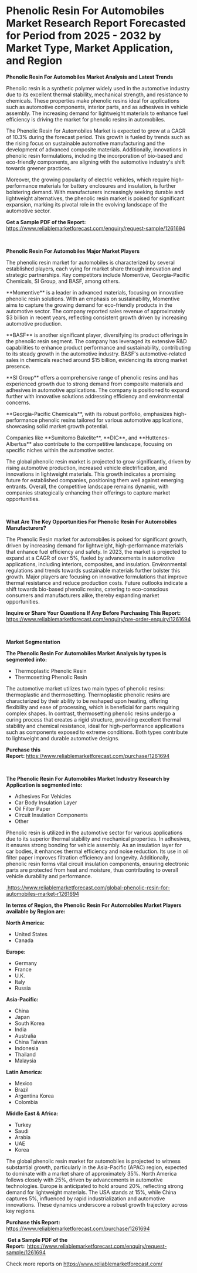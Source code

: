 <p><h1>Phenolic Resin For Automobiles Market Research Report Forecasted for Period from 2025 -  2032 by Market Type, Market Application, and Region</h1></p><p><strong>Phenolic Resin For Automobiles Market Analysis and Latest Trends</strong></p>
<p><p>Phenolic resin is a synthetic polymer widely used in the automotive industry due to its excellent thermal stability, mechanical strength, and resistance to chemicals. These properties make phenolic resins ideal for applications such as automotive components, interior parts, and as adhesives in vehicle assembly. The increasing demand for lightweight materials to enhance fuel efficiency is driving the market for phenolic resins in automobiles.</p><p>The Phenolic Resin for Automobiles Market is expected to grow at a CAGR of 10.3% during the forecast period. This growth is fueled by trends such as the rising focus on sustainable automotive manufacturing and the development of advanced composite materials. Additionally, innovations in phenolic resin formulations, including the incorporation of bio-based and eco-friendly components, are aligning with the automotive industry's shift towards greener practices. </p><p>Moreover, the growing popularity of electric vehicles, which require high-performance materials for battery enclosures and insulation, is further bolstering demand. With manufacturers increasingly seeking durable and lightweight alternatives, the phenolic resin market is poised for significant expansion, marking its pivotal role in the evolving landscape of the automotive sector.</p></p>
<p><strong>Get a Sample PDF of the Report:&nbsp;</strong> <a href="https://www.reliablemarketforecast.com/enquiry/request-sample/1261694?utm_campaign=2124&utm_medium=2&utm_source=Github&utm_content=ia&utm_term=02022025&utm_id=phenolic-resin-for-automobiles">https://www.reliablemarketforecast.com/enquiry/request-sample/1261694</a></p>
<p>&nbsp;</p>
<p><strong>Phenolic Resin For Automobiles Major Market Players</strong></p>
<p><p>The phenolic resin market for automobiles is characterized by several established players, each vying for market share through innovation and strategic partnerships. Key competitors include Momentive, Georgia-Pacific Chemicals, SI Group, and BASF, among others. </p><p>**Momentive** is a leader in advanced materials, focusing on innovative phenolic resin solutions. With an emphasis on sustainability, Momentive aims to capture the growing demand for eco-friendly products in the automotive sector. The company reported sales revenue of approximately $3 billion in recent years, reflecting consistent growth driven by increasing automotive production.</p><p>**BASF** is another significant player, diversifying its product offerings in the phenolic resin segment. The company has leveraged its extensive R&D capabilities to enhance product performance and sustainability, contributing to its steady growth in the automotive industry. BASF's automotive-related sales in chemicals reached around $15 billion, evidencing its strong market presence.</p><p>**SI Group** offers a comprehensive range of phenolic resins and has experienced growth due to strong demand from composite materials and adhesives in automotive applications. The company is positioned to expand further with innovative solutions addressing efficiency and environmental concerns.</p><p>**Georgia-Pacific Chemicals**, with its robust portfolio, emphasizes high-performance phenolic resins tailored for various automotive applications, showcasing solid market growth potential.</p><p>Companies like **Sumitomo Bakelite**, **DIC**, and **Huttenes-Albertus** also contribute to the competitive landscape, focusing on specific niches within the automotive sector. </p><p>The global phenolic resin market is projected to grow significantly, driven by rising automotive production, increased vehicle electrification, and innovations in lightweight materials. This growth indicates a promising future for established companies, positioning them well against emerging entrants. Overall, the competitive landscape remains dynamic, with companies strategically enhancing their offerings to capture market opportunities.</p></p>
<p>&nbsp;</p>
<p><strong>What Are The Key Opportunities For Phenolic Resin For Automobiles Manufacturers?</strong></p>
<p><p>The Phenolic Resin market for automobiles is poised for significant growth, driven by increasing demand for lightweight, high-performance materials that enhance fuel efficiency and safety. In 2023, the market is projected to expand at a CAGR of over 5%, fueled by advancements in automotive applications, including interiors, composites, and insulation. Environmental regulations and trends towards sustainable materials further bolster this growth. Major players are focusing on innovative formulations that improve thermal resistance and reduce production costs. Future outlooks indicate a shift towards bio-based phenolic resins, catering to eco-conscious consumers and manufacturers alike, thereby expanding market opportunities.</p></p>
<p><strong>Inquire or Share Your Questions If Any Before Purchasing This Report:</strong> <a href="https://www.reliablemarketforecast.com/enquiry/pre-order-enquiry/1261694?utm_campaign=2124&utm_medium=2&utm_source=Github&utm_content=ia&utm_term=02022025&utm_id=phenolic-resin-for-automobiles">https://www.reliablemarketforecast.com/enquiry/pre-order-enquiry/1261694</a></p>
<p>&nbsp;</p>
<p><strong>Market Segmentation</strong></p>
<p><strong>The Phenolic Resin For Automobiles Market Analysis by types is segmented into:</strong></p>
<p><ul><li>Thermoplastic Phenolic Resin</li><li>Thermosetting Phenolic Resin</li></ul></p>
<p><p>The automotive market utilizes two main types of phenolic resins: thermoplastic and thermosetting. Thermoplastic phenolic resins are characterized by their ability to be reshaped upon heating, offering flexibility and ease of processing, which is beneficial for parts requiring complex shapes. In contrast, thermosetting phenolic resins undergo a curing process that creates a rigid structure, providing excellent thermal stability and chemical resistance, ideal for high-performance applications such as components exposed to extreme conditions. Both types contribute to lightweight and durable automotive designs.</p></p>
<p><strong>Purchase this Report:&nbsp;</strong><a href="https://www.reliablemarketforecast.com/purchase/1261694?utm_campaign=2124&utm_medium=2&utm_source=Github&utm_content=ia&utm_term=02022025&utm_id=phenolic-resin-for-automobiles">https://www.reliablemarketforecast.com/purchase/1261694</a></p>
<p>&nbsp;</p>
<p><strong>The Phenolic Resin For Automobiles Market Industry Research by Application is segmented into:</strong></p>
<p><ul><li>Adhesives For Vehicles</li><li>Car Body Insulation Layer</li><li>Oil Filter Paper</li><li>Circuit Insulation Components</li><li>Other</li></ul></p>
<p><p>Phenolic resin is utilized in the automotive sector for various applications due to its superior thermal stability and mechanical properties. In adhesives, it ensures strong bonding for vehicle assembly. As an insulation layer for car bodies, it enhances thermal efficiency and noise reduction. Its use in oil filter paper improves filtration efficiency and longevity. Additionally, phenolic resin forms vital circuit insulation components, ensuring electronic parts are protected from heat and moisture, thus contributing to overall vehicle durability and performance.</p></p>
<p><a href="https://www.reliablemarketforecast.com/global-phenolic-resin-for-automobiles-market-r1261694?utm_campaign=2124&utm_medium=2&utm_source=Github&utm_content=ia&utm_term=02022025&utm_id=phenolic-resin-for-automobiles">&nbsp;https://www.reliablemarketforecast.com/global-phenolic-resin-for-automobiles-market-r1261694</a></p>
<p><strong>In terms of Region, the Phenolic Resin For Automobiles Market Players available by Region are:</strong></p>
<p>
    <p> <strong> North America: </strong>
        <ul>
            <li>United States</li>
            <li>Canada</li>
        </ul>
        </p> 
    <p> <strong> Europe: </strong>
        <ul>
            <li>Germany</li>
            <li>France</li>
            <li>U.K.</li>
            <li>Italy</li>
            <li>Russia</li>
        </ul>
        </p> 
    <p> <strong> Asia-Pacific: </strong>
        <ul>
            <li>China</li>
            <li>Japan</li>
            <li>South Korea</li>
            <li>India</li>
            <li>Australia</li>
            <li>China Taiwan</li>
            <li>Indonesia</li>
            <li>Thailand</li>
            <li>Malaysia</li>
        </ul>
        </p> 
    <p> <strong> Latin America: </strong>
        <ul>
            <li>Mexico</li>
            <li>Brazil</li>
            <li>Argentina Korea</li>
            <li>Colombia</li>
        </ul>
        </p> 
    <p> <strong> Middle East & Africa: </strong>
        <ul>
            <li>Turkey</li>
            <li>Saudi</li>
            <li>Arabia</li>
            <li>UAE</li>
            <li>Korea</li>
        </ul>
    </p>
    </p>
<p><p>The global phenolic resin market for automobiles is projected to witness substantial growth, particularly in the Asia-Pacific (APAC) region, expected to dominate with a market share of approximately 35%. North America follows closely with 25%, driven by advancements in automotive technologies. Europe is anticipated to hold around 20%, reflecting strong demand for lightweight materials. The USA stands at 15%, while China captures 5%, influenced by rapid industrialization and automotive innovations. These dynamics underscore a robust growth trajectory across key regions.</p></p>
<p><strong>Purchase this Report: </strong><a href="https://www.reliablemarketforecast.com/purchase/1261694?utm_campaign=2124&utm_medium=2&utm_source=Github&utm_content=ia&utm_term=02022025&utm_id=phenolic-resin-for-automobiles">https://www.reliablemarketforecast.com/purchase/1261694</a></p>
<p>&nbsp;<strong>Get a Sample PDF of the Report:&nbsp;&nbsp;</strong><a href="https://www.reliablemarketforecast.com/enquiry/request-sample/1261694?utm_campaign=2124&utm_medium=2&utm_source=Github&utm_content=ia&utm_term=02022025&utm_id=phenolic-resin-for-automobiles">https://www.reliablemarketforecast.com/enquiry/request-sample/1261694</a></p>
<p><strong></strong></p>
<p>Check more reports on <a href="https://www.reliablemarketforecast.com/?utm_campaign=2124&utm_medium=2&utm_source=Github&utm_content=ia&utm_term=02022025&utm_id=phenolic-resin-for-automobiles">https://www.reliablemarketforecast.com/</a></p>